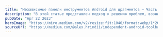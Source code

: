 ```yaml
---
title: "Независимые панели инструментов Android для фрагментов — Часть 1 (Опции)"
description: "В этой статье представлен подход к решению проблем, возникающих при реализации панелей инструментов в Android. Решение включает в себя создание обертки для MenuProvider, что помогает исключить рутинный код и упростить инициализацию."
pubDate: "Apr 22 2023"
heroImage: "https://miro.medium.com/v2/resize:fit:1040/format:webp/1*20uDrZJxIozxFmMDPRs9xQ.png"
sourceUrl: "https://medium.com/@alex.hrindii/independent-android-toolbars-for-fragments-part1-options-69d6088282c6"
---
```

